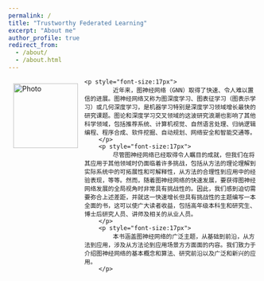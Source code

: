 ```yaml
---
permalink: /
title: "Trustworthy Federated Learning"
excerpt: "About me"
author_profile: true
redirect_from: 
  - /about/
  - /about.html
---
```



 <p>
	<img align="left" src="../images/trust.png" alt="Photo" style="width: 130px; border-radius: 10px; padding: 10px 10px 10px 10px">
 
	<p style="font-size:17px">
            近年来，图神经网络（GNN）取得了快速、令人难以置信的进展。图神经网络又称为图深度学习、图表征学习（图表示学习）或几何深度学习，是机器学习特别是深度学习领域增长最快的研究课题。图论和深度学习交叉领域的这波研究浪潮也影响了其他科学领域，包括推荐系统、计算机视觉、自然语言处理、归纳逻辑编程、程序合成、软件挖掘、自动规划、网络安全和智能交通等。
        </p>
        <p style="font-size:17px">
            尽管图神经网络已经取得令人瞩目的成就，但我们在将其应用于其他领域时仍面临着许多挑战，包括从方法的理论理解到实际系统中的可拓展性和可解释性，从方法的合理性到应用中的经验表现，等等。然而，随着图神经网络的快速发展，要获得图神经网络发展的全局视角时非常具有挑战性的。因此，我们感到迫切需要弥合上述差距，并就这一快速增长但具有挑战性的主题编写一本全面的书，这可以使广大读者收益，包括高年级本科生和研究生、博士后研究人员、讲师及相关的从业人员。
        </p>
        <p style="font-size:17px">
            本书涵盖图神经网络的广泛主题，从基础到前沿，从方法到应用，涉及从方法论到应用场景方方面面的内容。我们致力于介绍图神经网络的基本概念和算法、研究前沿以及广泛和新兴的应用。
        </p>
		
 </p>








